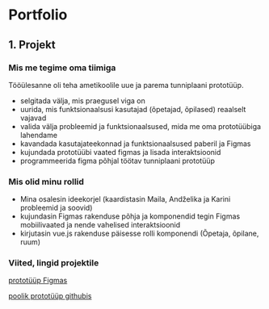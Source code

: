 # Portfolio
## 1. Projekt
### Mis me tegime oma tiimiga

Tööülesanne oli teha ametikoolile uue ja parema tunniplaani prototüüp.
- selgitada välja, mis praegusel viga on
- uurida, mis funktsionaalsusi kasutajad (õpetajad, õpilased) reaalselt vajavad
- valida välja probleemid ja funktsionaalsused, mida me oma prototüübiga lahendame
- kavandada kasutajateekonnad ja funktsionaalsused paberil ja Figmas
- kujundada prototüübi vaated figmas ja lisada interaktsioonid
- programmeerida figma põhjal töötav tunniplaani prototüüp

### Mis olid minu rollid
- Mina osalesin ideekorjel (kaardistasin Maila, Andželika ja Karini probleemid ja soovid)
- kujundasin Figmas rakenduse põhja ja komponendid
tegin Figmas mobiilivaated ja nende vahelised interaktsioonid
- kirjutasin vue.js rakenduse päisesse rolli komponendi (Õpetaja, õpilane, ruum)

### Viited, lingid projektile
[prototüüp Figmas](git.)

[poolik prototüüp githubis](https://github.com/RalfHei/Tunniplaan)

